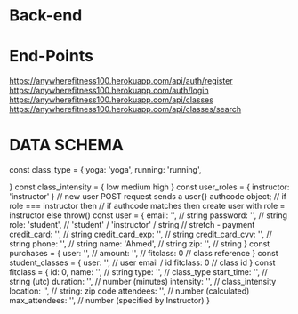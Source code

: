 # Back-end

# End-Points
https://anywherefitness100.herokuapp.com/api/auth/register
https://anywherefitness100.herokuapp.com/auth/login
https://anywherefitness100.herokuapp.com/api/classes
https://anywherefitness100.herokuapp.com/api/classes/search


# DATA SCHEMA
const class_type = {
  yoga: 'yoga',
  running: 'running',
  
}
const class_intensity = {
    low
 medium
 high
}
const user_roles = {
  instructor: 'instructor'
}
// new user POST request sends a user{} authcode object;
// if role === instructor then
// if authcode matches then create user with role = instructor else throw()
const user = {
  email: '', // string
  password: '', // string
  role: 'student', // 'student' / 'instructor' / string
  // stretch - payment
  credit_card: '', // string
  credit_card_exp: '', // string
  credit_card_cvv: '', // string
  phone: '', // string
  name: 'Ahmed', // string
  zip: '', // string
}
const purchases = {
  user: '', //
  amount: '', //
  fitclass: 0 // class reference
}
const student_classes = {
  user: '', // user email / id
  fitclass: 0 // class id
}
const fitclass = {
  id: 0,
  name: '', // string
  type: '', // class_type
  start_time: '', // string (utc)
  duration: '', // number (minutes)
  intensity: '', // class_intensity
  location: '', // string: zip code
  attendees: '', // number (calculated)
  max_attendees: '', // number (specified by Instructor)
}